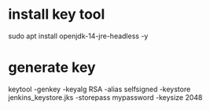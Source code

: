 # install key tool
sudo apt install openjdk-14-jre-headless -y
# generate key
keytool -genkey -keyalg RSA -alias selfsigned -keystore jenkins_keystore.jks -storepass mypassword -keysize 2048 